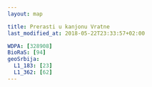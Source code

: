 ```yaml
---
layout: map

title: Prerasti u kanjonu Vratne
last_modified_at: 2018-05-22T23:33:57+02:00

WDPA: [328908]
BioRaS: [94]
geoSrbija:
  L1_183: [23]
  L1_362: [62]
---
```

